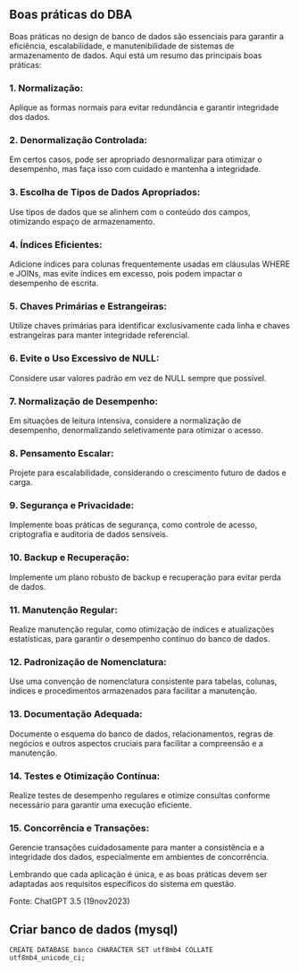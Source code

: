 ## Boas práticas do DBA

Boas práticas no design de banco de dados são essenciais para garantir a eficiência, escalabilidade, e manutenibilidade de sistemas de armazenamento de dados. Aqui está um resumo das principais boas práticas:

### 1. Normalização:
Aplique as formas normais para evitar redundância e garantir integridade dos dados.

### 2. Denormalização Controlada:
Em certos casos, pode ser apropriado desnormalizar para otimizar o desempenho, mas faça isso com cuidado e mantenha a integridade.

### 3. Escolha de Tipos de Dados Apropriados:
Use tipos de dados que se alinhem com o conteúdo dos campos, otimizando espaço de armazenamento.

### 4. Índices Eficientes:
Adicione índices para colunas frequentemente usadas em cláusulas WHERE e JOINs, mas evite índices em excesso, pois podem impactar o desempenho de escrita.

### 5. Chaves Primárias e Estrangeiras:
Utilize chaves primárias para identificar exclusivamente cada linha e chaves estrangeiras para manter integridade referencial.

### 6. Evite o Uso Excessivo de NULL:
Considere usar valores padrão em vez de NULL sempre que possível.

### 7. Normalização de Desempenho:
Em situações de leitura intensiva, considere a normalização de desempenho, denormalizando seletivamente para otimizar o acesso.

### 8. Pensamento Escalar:
Projete para escalabilidade, considerando o crescimento futuro de dados e carga.

### 9. Segurança e Privacidade:
Implemente boas práticas de segurança, como controle de acesso, criptografia e auditoria de dados sensíveis.

### 10. Backup e Recuperação:
Implemente um plano robusto de backup e recuperação para evitar perda de dados.

### 11. Manutenção Regular:
Realize manutenção regular, como otimização de índices e atualizações estatísticas, para garantir o desempenho contínuo do banco de dados.

### 12. Padronização de Nomenclatura:
Use uma convenção de nomenclatura consistente para tabelas, colunas, índices e procedimentos armazenados para facilitar a manutenção.

### 13. Documentação Adequada:
Documente o esquema do banco de dados, relacionamentos, regras de negócios e outros aspectos cruciais para facilitar a compreensão e a manutenção.

### 14. Testes e Otimização Contínua:
Realize testes de desempenho regulares e otimize consultas conforme necessário para garantir uma execução eficiente.

### 15. Concorrência e Transações:
Gerencie transações cuidadosamente para manter a consistência e a integridade dos dados, especialmente em ambientes de concorrência.

Lembrando que cada aplicação é única, e as boas práticas devem ser adaptadas aos requisitos específicos do sistema em questão.

Fonte: ChatGPT 3.5 (19nov2023)

## Criar banco de dados (mysql)
```
CREATE DATABASE banco CHARACTER SET utf8mb4 COLLATE utf8mb4_unicode_ci;
```
